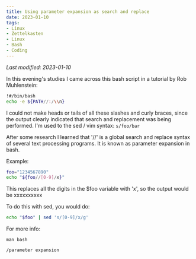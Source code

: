 ```yaml
---
title: Using parameter expansion as search and replace
date: 2023-01-10
tags:
- Linux
- Zettelkasten
- Linux
- Bash
- Coding
---
```

*Last modified: 2023-01-10*

In this evening's studies I came across this bash script in a tutorial by Rob Muhlenstein:

```bash
!#/bin/bash
echo -e ${PATH//:/\\n}
```

I could not make heads or tails of all these slashes and curly braces, since the output clearly indicated that search and replacement was being performed. I'm used to the sed / vim syntax: `s/foo/bar`

After some research I learned that '//' is a global search and replace syntax of several text processing programs. It is known as parameter expansion in bash.

Example:

```bash
foo="1234567890"
echo "${foo//[0-9]/x}"
```

This replaces all the digits in the $foo variable with 'x', so the output would be xxxxxxxxxx

To do this with sed, you would do:

```bash
echo "$foo" | sed 's/[0-9]/x/g'
```

For more info:

`man bash`

`/parameter expansion`
